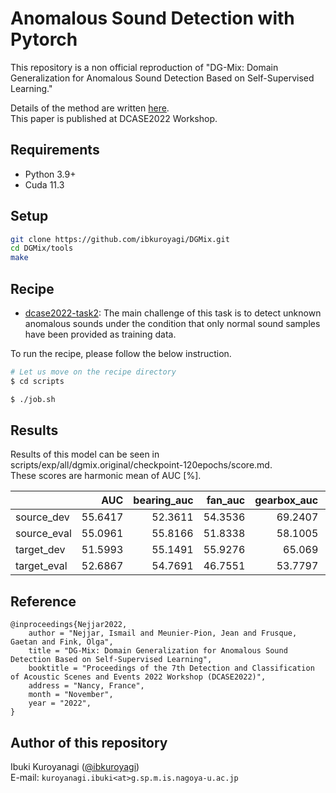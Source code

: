 # Anomalous Sound Detection with Pytorch

This repository is a non official reproduction of "DG-Mix: Domain Generalization for Anomalous Sound Detection Based on Self-Supervised Learning."

Details of the method are written [here](https://dcase.community/documents/workshop2022/proceedings/DCASE2022Workshop_Nejjar_31.pdf).  
This paper is published at DCASE2022 Workshop.

## Requirements

- Python 3.9+
- Cuda 11.3

## Setup

```bash
git clone https://github.com/ibkuroyagi/DGMix.git
cd DGMix/tools
make
```

## Recipe

- [dcase2022-task2](https://dcase.community/challenge2022/task-unsupervised-anomalous-sound-detection-for-machine-condition-monitoring): The main challenge of this task is to detect unknown anomalous sounds under the condition that only normal sound samples have been provided as training data.

To run the recipe, please follow the below instruction.

```bash
# Let us move on the recipe directory
$ cd scripts

$ ./job.sh

```

## Results

Results of this model can be seen in scripts/exp/all/dgmix.original/checkpoint-120epochs/score.md.  
These scores are harmonic mean of AUC [%].  

|             |     AUC |   bearing_auc |   fan_auc |   gearbox_auc |   valve_auc |   slider_auc |   ToyCar_auc |   ToyTrain_auc |
|:------------|--------:|--------------:|----------:|--------------:|------------:|-------------:|-------------:|---------------:|
| source_dev  | 55.6417 |       52.3611 |   54.3536 |       69.2407 |     49.9643 |      66.6902 |      57.2063 |        46.7799 |
| source_eval | 55.0961 |       55.8166 |   51.8338 |       58.1005 |     53.6397 |      63.544  |      53.0038 |        51.5879 |
| target_dev  | 51.5993 |       55.1491 |   55.9276 |       65.069  |     36.9344 |      52.9252 |      50.6347 |        53.8774 |
| target_eval | 52.6867 |       54.7691 |   46.7551 |       53.7797 |     55.2403 |      51.855  |      54.2659 |        53.1774 |

## Reference

```
@inproceedings{Nejjar2022,
    author = "Nejjar, Ismail and Meunier-Pion, Jean and Frusque, Gaetan and Fink, Olga",
    title = "DG-Mix: Domain Generalization for Anomalous Sound Detection Based on Self-Supervised Learning",
    booktitle = "Proceedings of the 7th Detection and Classification of Acoustic Scenes and Events 2022 Workshop (DCASE2022)",
    address = "Nancy, France",
    month = "November",
    year = "2022",
}
```

## Author of this repository

Ibuki Kuroyanagi ([@ibkuroyagi](https://github.com/ibkuroyagi))  
E-mail: `kuroyanagi.ibuki<at>g.sp.m.is.nagoya-u.ac.jp`
